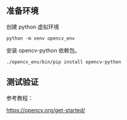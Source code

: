 ## 准备环境

创建 python 虚拟环境

`python -m venv opencv_env`

安装 opencv-python 依赖包。

`./opencv_env/bin/pip install opencv-python`

## 测试验证

参考教程：

https://opencv.org/get-started/
